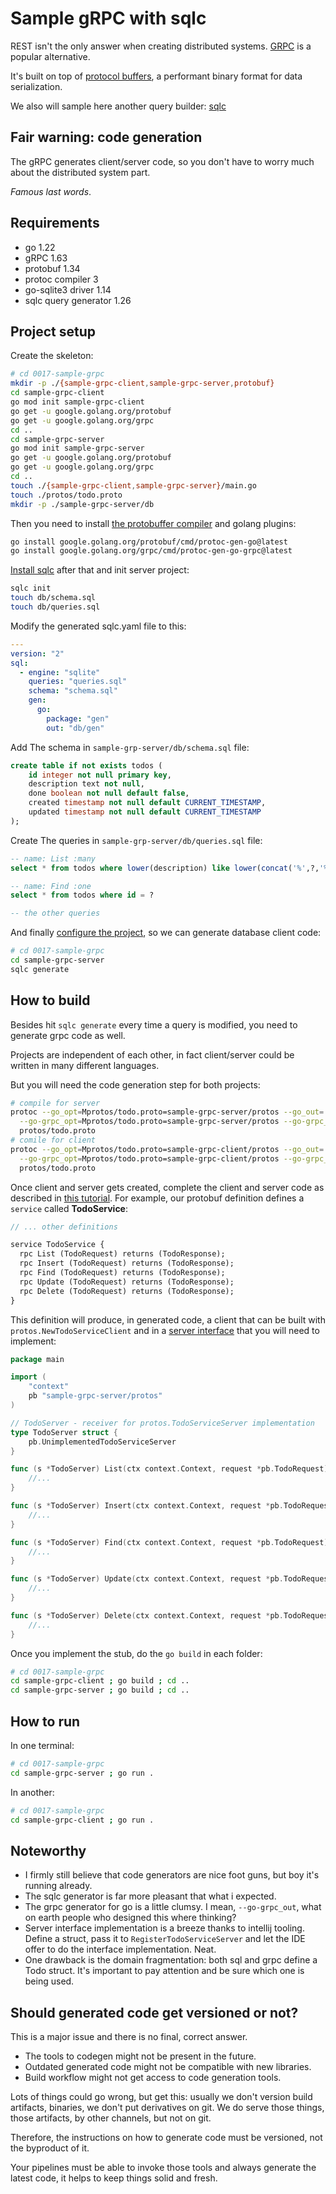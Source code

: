 # Sample gRPC with sqlc

REST isn't the only answer when creating distributed systems. [GRPC][grpc] is a
popular alternative.

It's built on top of [protocol buffers][protobuf], a performant binary format
for data serialization.

We also will sample here another query builder: [sqlc][sqlc]

## Fair warning: code generation

The gRPC generates client/server code, so you don't have to worry much about the
distributed system part.

_Famous last words_.

## Requirements

- go 1.22
- gRPC 1.63
- protobuf 1.34
- protoc compiler 3
- go-sqlite3 driver 1.14
- sqlc query generator 1.26 

## Project setup

Create the skeleton:

```bash
# cd 0017-sample-grpc
mkdir -p ./{sample-grpc-client,sample-grpc-server,protobuf}
cd sample-grpc-client
go mod init sample-grpc-client
go get -u google.golang.org/protobuf
go get -u google.golang.org/grpc
cd ..
cd sample-grpc-server
go mod init sample-grpc-server
go get -u google.golang.org/protobuf
go get -u google.golang.org/grpc
cd ..
touch ./{sample-grpc-client,sample-grpc-server}/main.go
touch ./protos/todo.proto
mkdir -p ./sample-grpc-server/db
```

Then you need to install [the protobuffer compiler][protoc] and golang plugins:

```bash
go install google.golang.org/protobuf/cmd/protoc-gen-go@latest
go install google.golang.org/grpc/cmd/protoc-gen-go-grpc@latest
```

[Install sqlc][sqlc-install] after that and init server project:

```bash
sqlc init
touch db/schema.sql
touch db/queries.sql
```

Modify the generated sqlc.yaml file to this:

```yml
---
version: "2"
sql:
  - engine: "sqlite"
    queries: "queries.sql"
    schema: "schema.sql"
    gen:
      go:
        package: "gen"
        out: "db/gen"
```

Add The schema in `sample-grp-server/db/schema.sql` file:

```sql
create table if not exists todos (
    id integer not null primary key,
    description text not null,
    done boolean not null default false,
    created timestamp not null default CURRENT_TIMESTAMP,
    updated timestamp not null default CURRENT_TIMESTAMP
);
```

Create The queries in `sample-grp-server/db/queries.sql` file:

```sql
-- name: List :many
select * from todos where lower(description) like lower(concat('%',?,'%'))

-- name: Find :one
select * from todos where id = ?

-- the other queries
```

And finally [configure the project][sqlc-configure], so we can generate
database client code:

```bash
# cd 0017-sample-grpc
cd sample-grpc-server
sqlc generate
```

## How to build

Besides hit `sqlc generate` every time a query is modified, you need to generate
grpc code as well.

Projects are independent of each other, in fact client/server could be written
in many different languages.

But you will need the code generation step for both projects:

```bash
# compile for server
protoc --go_opt=Mprotos/todo.proto=sample-grpc-server/protos --go_out=. \
  --go-grpc_opt=Mprotos/todo.proto=sample-grpc-server/protos --go-grpc_out=. \
  protos/todo.proto
# comile for client
protoc --go_opt=Mprotos/todo.proto=sample-grpc-client/protos --go_out=. \
  --go-grpc_opt=Mprotos/todo.proto=sample-grpc-client/protos --go-grpc_out=. \
  protos/todo.proto
```

Once client and server gets created, complete the client and server code as
described in [this tutorial][basics]. For example, our protobuf definition
defines a `service` called **TodoService**:

```protobuf
// ... other definitions 

service TodoService {
  rpc List (TodoRequest) returns (TodoResponse);
  rpc Insert (TodoRequest) returns (TodoResponse);
  rpc Find (TodoRequest) returns (TodoResponse);
  rpc Update (TodoRequest) returns (TodoResponse);
  rpc Delete (TodoRequest) returns (TodoResponse);
}
```

This definition will produce, in generated code, a client that can be built with
`protos.NewTodoServiceClient` and in a [server interface][server-interface] that
you will need to implement:

```go
package main

import (
	"context"
	pb "sample-grpc-server/protos"
)

// TodoServer - receiver for protos.TodoServiceServer implementation
type TodoServer struct {
	pb.UnimplementedTodoServiceServer
}

func (s *TodoServer) List(ctx context.Context, request *pb.TodoRequest) (*pb.TodoResponse, error) {
	//...
}

func (s *TodoServer) Insert(ctx context.Context, request *pb.TodoRequest) (*pb.TodoResponse, error) {
	//...
}

func (s *TodoServer) Find(ctx context.Context, request *pb.TodoRequest) (*pb.TodoResponse, error) {
	//...
}

func (s *TodoServer) Update(ctx context.Context, request *pb.TodoRequest) (*pb.TodoResponse, error) {
	//...
}

func (s *TodoServer) Delete(ctx context.Context, request *pb.TodoRequest) (*pb.TodoResponse, error) {
	//...
}
```

Once you implement the stub, do the `go build` in each folder:

```bash
# cd 0017-sample-grpc
cd sample-grpc-client ; go build ; cd ..
cd sample-grpc-server ; go build ; cd ..
```

## How to run

In one terminal:

```bash
# cd 0017-sample-grpc
cd sample-grpc-server ; go run .
```

In another:

```bash
# cd 0017-sample-grpc
cd sample-grpc-client ; go run .
```

## Noteworthy

- I firmly still believe that code generators are nice foot guns, but boy it's
  running already.
- The sqlc generator is far more pleasant that what i expected.
- The grpc generator for go is a little clumsy. I mean, `--go-grpc_out`, what on
  earth people who designed this where thinking?
- Server interface implementation is a breeze thanks to intellij tooling. Define
  a struct, pass it to `RegisterTodoServiceServer` and let the IDE offer to do
  the interface implementation. Neat.
- One drawback is the domain fragmentation: both sql and grpc define a Todo
  struct. It's important to pay attention and be sure which one is being used.

## Should generated code get versioned or not?

This is a major issue and there is no final, correct answer.

- The tools to codegen might not be present in the future.
- Outdated generated code might not be compatible with new libraries.
- Build workflow might not get access to code generation tools.

Lots of things could go wrong, but get this: usually we don't version build
artifacts, binaries, we don't put derivatives on git. We do serve those things,
those artifacts, by other channels, but not on git.

Therefore, the instructions on how to generate code must be versioned, not the
byproduct of it.

Your pipelines must be able to invoke those tools and always generate the latest
code, it helps to keep things solid and fresh.

[grpc]: https://grpc.io/docs/what-is-grpc/introduction/
[sqlc]: https://docs.sqlc.dev/en/stable/index.html
[protobuf]: https://protobuf.dev/getting-started/gotutorial/
[protoc]: https://grpc.io/docs/protoc-installation/
[sqlc-install]: https://docs.sqlc.dev/en/stable/overview/install.html
[sqlc-configure]: https://docs.sqlc.dev/en/stable/tutorials/getting-started-sqlite.html
[basics]: https://grpc.io/docs/languages/go/basics/
[server-interface]: https://github.com/grpc/grpc-go/blob/master/examples/route_guide/routeguide/route_guide_grpc.pb.go#L193
